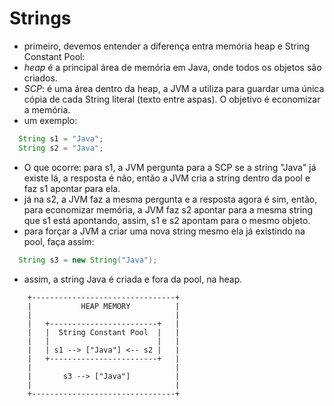 # Strings
- primeiro, devemos entender a diferença entra memória heap e String Constant Pool:
- *heap* é a principal área de memória em Java, onde todos os objetos são criados.
- *SCP*: é uma área dentro da heap, a JVM a utiliza para guardar uma única cópia de cada String literal (texto entre aspas). O objetivo é economizar a memória.
- um exemplo:
```java
  String s1 = "Java";
  String s2 = "Java";
```
- O que ocorre: para s1, a JVM pergunta para a SCP se a string "Java" já existe lá, a resposta é não, então a JVM cria a string dentro da pool e faz s1 apontar para ela.
- já na s2, a JVM faz a mesma pergunta e a resposta agora é sim, então, para economizar memória, a JVM faz s2 apontar para a mesma string que s1 está apontando, assim, s1 e s2 apontam para o mesmo objeto.
- para forçar a JVM a criar uma nova string mesmo ela já existindo na pool, faça assim:
```java
  String s3 = new String("Java");
```
- assim, a string Java é criada e fora da pool, na heap.
```
    +--------------------------------+
    |           HEAP MEMORY          |
    |                                |
    |   +------------------------+   |
    |   |  String Constant Pool  |   |
    |   |                        |   |
    |   | s1 --> ["Java"] <-- s2 |   |
    |   +------------------------+   |
    |                                |
    |       s3 --> ["Java"]          |
    |                                |
    +--------------------------------+
```



